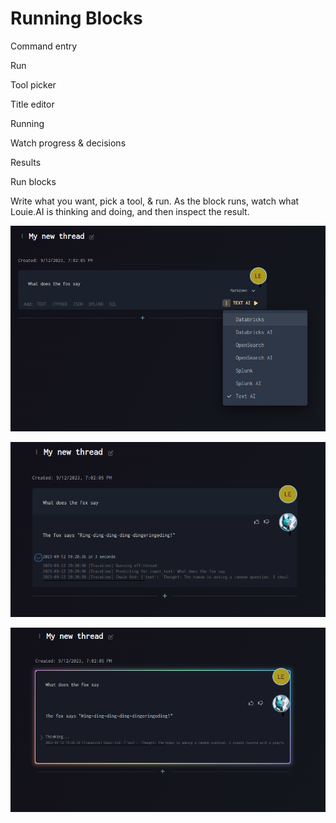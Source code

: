 # Running Blocks

Command entry

Run

Tool picker

Title editor

Running

Watch progress & decisions

Results

Run blocks

Write what you want, pick a tool, & run. As the block runs, watch what Louie.AI is thinking and doing, and then inspect the result.

![Command Entry](./images/user/015__1.png)

![Running Process](./images/user/015__2.png)

![Results View](./images/user/015__3.png)

